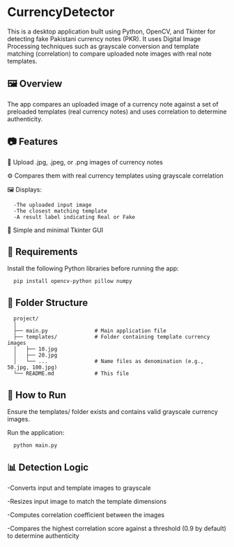 # CurrencyDetector
This is a desktop application built using Python, OpenCV, and Tkinter for detecting fake Pakistani currency notes (PKR). It uses Digital Image Processing techniques such as grayscale conversion and template matching (correlation) to compare uploaded note images with real note templates.

## 🖼️ Overview

The app compares an uploaded image of a currency note against a set of preloaded templates (real currency notes) and uses correlation to determine authenticity.

## 📷 Features
   📁 Upload .jpg, .jpeg, or .png images of currency notes
   
  ⚙️ Compares them with real currency templates using grayscale correlation
  
  🖼️ Displays:
  
      -The uploaded input image
      -The closest matching template
      -A result label indicating Real or Fake
  
  🎨 Simple and minimal Tkinter GUI

## 🧰 Requirements
  Install the following Python libraries before running the app:
      
      pip install opencv-python pillow numpy
## 📁 Folder Structure

      project/
      │
      ├── main.py               # Main application file
      ├── templates/            # Folder containing template currency images
      │   ├── 10.jpg
      │   ├── 20.jpg
      │   └── ...               # Name files as denomination (e.g., 50.jpg, 100.jpg)
      └── README.md             # This file

## 🚀 How to Run

  Ensure the templates/ folder exists and contains valid grayscale currency images.

  Run the application:

      python main.py
## 📊 Detection Logic

  -Converts input and template images to grayscale

  -Resizes input image to match the template dimensions

  -Computes correlation coefficient between the images

  -Compares the highest correlation score against a threshold (0.9 by default) to determine authenticity
